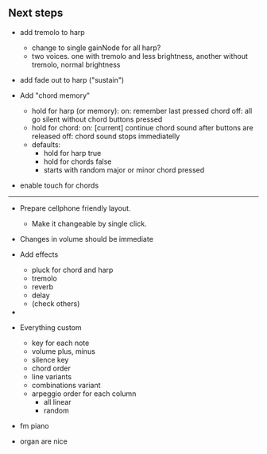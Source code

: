 ## Next steps

- add tremolo to harp
    - change to single gainNode for all harp?
    - two voices. one with tremolo and less brightness, another without tremolo, normal brightness

- add fade out to harp ("sustain")

- Add "chord memory"
    - hold for harp (or memory):
        on: remember last pressed chord
        off: all go silent without chord buttons pressed
    - hold for chord:
        on: [current] continue chord sound after buttons are released
        off: chord sound stops immediatelly
    - defaults:
        - hold for harp true
        - hold for chords false
        - starts with random major or minor chord pressed

- enable touch for chords

---

- Prepare cellphone friendly layout.
    - Make it changeable by single click.

- Changes in volume should be immediate

- Add effects
    - pluck for chord and harp
    - tremolo
    - reverb
    - delay
    - (check others)

- 

- Everything custom
    - key for each note
    - volume plus, minus
    - silence key
    - chord order
    - line variants
    - combinations variant
    - arpeggio order for each column
        - all linear
        - random
    
- fm piano
- organ are nice